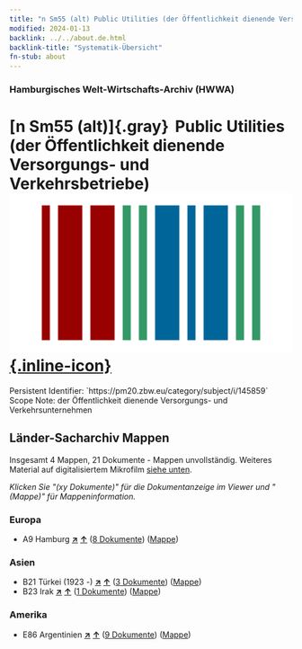 ```yaml
---
title: "n Sm55 (alt) Public Utilities (der Öffentlichkeit dienende Versorgungs- und Verkehrsbetriebe)"
modified: 2024-01-13
backlink: ../../about.de.html
backlink-title: "Systematik-Übersicht"
fn-stub: about
---
```


### Hamburgisches Welt-Wirtschafts-Archiv (HWWA)

# [n Sm55 (alt)]{.gray}&#8201; Public Utilities (der Öffentlichkeit dienende Versorgungs- und Verkehrsbetriebe) &#160; [![Wikidata](/images/Wikidata-logo.svg "Wikidata"){.inline-icon}](http://www.wikidata.org/entity/Q104710379)

<div class="hint">Persistent Identifier: `https://pm20.zbw.eu/category/subject/i/145859`</div>

<div class="hint">
Scope Note: der Öffentlichkeit dienende Versorgungs- und Verkehrsunternehmen
</div>





## Länder-Sacharchiv Mappen






Insgesamt 4 Mappen, 21 Dokumente - Mappen unvollständig. Weiteres Material auf digitalisiertem Mikrofilm [siehe unten](#filmsections).

_Klicken Sie "(xy Dokumente)" für die Dokumentanzeige im Viewer und "(Mappe)" für Mappeninformation._




### Europa

- A9 Hamburg [**&nearr;**](../../../geo/i/140905/about.de.html "Hamburg (alle Mappen)") [**&uarr;**](../../../geo/about.de.html#A9 "Ländersystematik") (<a href="https://pm20.zbw.eu/iiifview/folder/sh/140905,145859" title="über: Hamburg : Public Utilities (der Öffentlichkeit dienende Versorgungs- und Verkehrsbetriebe)" target="_blank">8 Dokumente</a>) ([Mappe](../../../../folder/sh/1409xx/140905/1458xx/145859/about.de.html))

### Asien

- B21 Türkei (1923 -) [**&nearr;**](../../../geo/i/141111/about.de.html "Türkei (1923 -) (alle Mappen)") [**&uarr;**](../../../geo/about.de.html#B21 "Ländersystematik") (<a href="https://pm20.zbw.eu/iiifview/folder/sh/141111,145859" title="über: Türkei (1923 -) : Public Utilities (der Öffentlichkeit dienende Versorgungs- und Verkehrsbetriebe)" target="_blank">3 Dokumente</a>) ([Mappe](../../../../folder/sh/1411xx/141111/1458xx/145859/about.de.html))
- B23 Irak [**&nearr;**](../../../geo/i/141113/about.de.html "Irak (alle Mappen)") [**&uarr;**](../../../geo/about.de.html#B23 "Ländersystematik") (<a href="https://pm20.zbw.eu/iiifview/folder/sh/141113,145859" title="über: Irak : Public Utilities (der Öffentlichkeit dienende Versorgungs- und Verkehrsbetriebe)" target="_blank">1 Dokumente</a>) ([Mappe](../../../../folder/sh/1411xx/141113/1458xx/145859/about.de.html))

### Amerika

- E86 Argentinien [**&nearr;**](../../../geo/i/141692/about.de.html "Argentinien (alle Mappen)") [**&uarr;**](../../../geo/about.de.html#E86 "Ländersystematik") (<a href="https://pm20.zbw.eu/iiifview/folder/sh/141692,145859" title="über: Argentinien : Public Utilities (der Öffentlichkeit dienende Versorgungs- und Verkehrsbetriebe)" target="_blank">9 Dokumente</a>) ([Mappe](../../../../folder/sh/1416xx/141692/1458xx/145859/about.de.html))



<a id="filmsections" />













